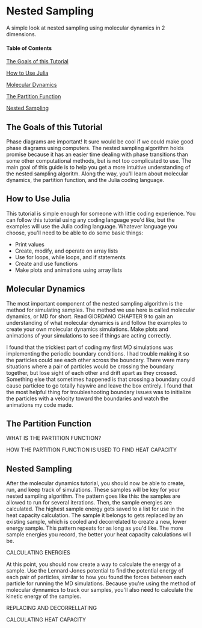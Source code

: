 # Nested Sampling

A simple look at nested sampling using molecular dynamics in 2 dimensions.


#### Table of Contents
[The Goals of this Tutorial](#the-goals-of-this-tutorial)

[How to Use Julia](#how-to-use-julia)

[Molecular Dynamics](#molecular-dynamics)

[The Partition Function](#the-partition-function)

[Nested Sampling](#nested-sampling)


## The Goals of this Tutorial

Phase diagrams are important! It sure would be cool if we could make good phase diagrams using computers.
The nested sampling algorithm holds promise because it has an easier time dealing with phase transitions than 
some other computational methods, but is not too complicated to use. The main goal of this guide is to help you 
get a more intuitive understanding of the nested sampling algoritm. Along the way, you'll learn about molecular
dynamics, the partition function, and the Julia coding language.

## How to Use Julia

This tutorial is simple enough for someone with little coding experience. You can follow this tutorial using any 
coding language you'd like, but the examples will use the Julia coding language. Whatever language you choose, 
you'll need to be able to do some basic things:
* Print values
* Create, modify, and operate on array lists
* Use for loops, while loops, and if statements 
* Create and use functions
* Make plots and animations using array lists

## Molecular Dynamics

The most important component of the nested sampling algorithm is the method for simulating samples. The method
we use here is called molecular dynamics, or MD for short. Read GIORDANO CHAPTER 9 to gain an understanding of 
what molecular dynamics is and follow the examples to create your own molecular dynamics simulations. Make plots
and animations of your simulations to see if things are acting correctly.

I found that the trickiest part of coding my first MD simulations was implementing the periodic boundary conditions.
I had trouble making it so the particles could see each other across the boundary. There were many situations where
a pair of particles would be crossing the boundary together, but lose sight of each other and drift apart as they 
crossed. Something else that sometimes happened is that crossing a boundary could cause particlee to go totally
haywire and leave the box entirely. I found that the most helpful thing for troubleshooting boundary issues was to
initialize the particles with a velocity toward the boundaries and watch the animations my code made.

## The Partition Function

WHAT IS THE PARTITION FUNCTION?

HOW THE PARTITION FUNCTION IS USED TO FIND HEAT CAPACITY

## Nested Sampling

After the molecular dynamics tutorial, you should now be able to create, run, and keep track of simulations. These 
samples will be key for your nested sampling algorithm. The pattern goes like this: the samples are allowed to run
for several iterations. Then, the sample energies are calculated. The highest sample energy gets saved to a list for
use in the heat capacity calculation. The sample it belongs to gets replaced by an existing sample, which is cooled 
and decorrelated to create a new, lower energy sample. This pattern repeats for as long as you'd like. The more
sample energies you record, the better your heat capacity calculations will be.

CALCULATING ENERGIES

At this point, you should now create a way to calculate the energy of a sample. Use the Lennard-Jones potential to 
find the potential energy of each pair of particles, similar to how you found the forces between each particle for 
running the MD simulations. Because you're using the method of molecular dynnamics to track our samples, you'll also
need to calculate the kinetic energy of the samples.

REPLACING AND DECORRELLATING

CALCULATING HEAT CAPACITY
